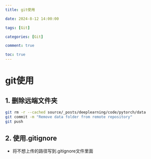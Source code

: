 ```yaml
---
title: git使用

date: 2024-8-12 14:00:00

tags: [Git]

categories: [Git]

comment: true

toc: true
---
```




#### 



<!--more-->





# git使用



## 1. 删除远端文件夹

```bash
git rm -r --cached source/_posts/deeplearning/code/pytorch/data
git commit -m "Remove data folder from remote repository"
git push
```



## 2. 使用.gitignore

- 将不想上传的路径写到.gitignore文件里面